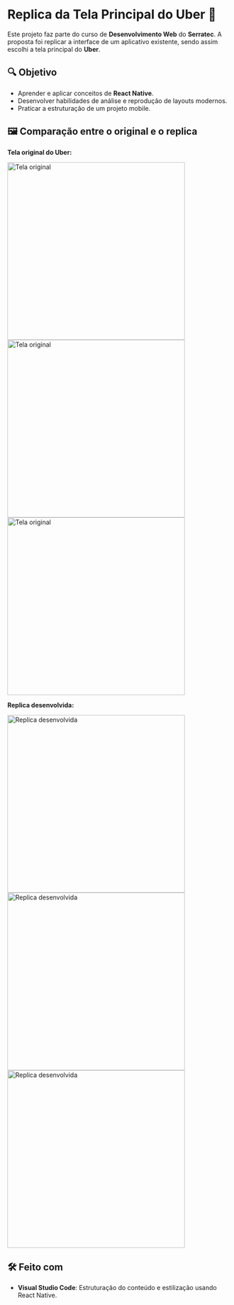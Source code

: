 # Replica da Tela Principal do Uber 🚖

Este projeto faz parte do curso de **Desenvolvimento Web** do **Serratec**. A proposta foi replicar a interface de um aplicativo existente, sendo assim escolhi a tela principal do **Uber**.  

## 🔍 Objetivo

- Aprender e aplicar conceitos de **React Native**.
- Desenvolver habilidades de análise e reprodução de layouts modernos.
- Praticar a estruturação de um projeto mobile.

## 🖼️ Comparação entre o original e o replica

**Tela original do Uber:**

<img src="https://github.com/nandacpc/Trabalho-Individual-Mobile-Uber/blob/master/screenshots/novidades-da-uber-para-ios.jpg" alt="Tela original" width="400"/>
<img src="https://github.com/nandacpc/Trabalho-Individual-Mobile-Uber/blob/master/screenshots/ss02.jpg" alt="Tela original" width="400"/>
<img src="https://github.com/nandacpc/Trabalho-Individual-Mobile-Uber/blob/master/screenshots/ss04.jpg" alt="Tela original" width="400"/>

**Replica desenvolvida:**

<img src="https://github.com/nandacpc/Trabalho-Individual-Mobile-Uber/blob/master/screenshots/ss11.jpg" alt="Replica desenvolvida" width="400"/>
<img src="https://github.com/nandacpc/Trabalho-Individual-Mobile-Uber/blob/master/screenshots/ss03.jpg" alt="Replica desenvolvida" width="400"/>
<img src="https://github.com/nandacpc/Trabalho-Individual-Mobile-Uber/blob/master/screenshots/ss05.jpg" alt="Replica desenvolvida" width="400"/>

## 🛠️ Feito com

- **Visual Studio Code**: Estruturação do conteúdo e estilização usando React Native.
